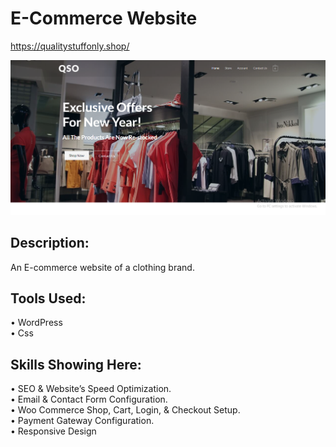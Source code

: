 # E-Commerce Website
https://qualitystuffonly.shop/

![](https://github.com/Wahab3917/QualityStuffOnly/blob/main/qualitystuffonly.png)

## Description: 
An E-commerce website of a clothing brand.

## Tools Used: 
•	  WordPress<br>
•	  Css

## Skills Showing Here:
•	  SEO & Website’s Speed Optimization.<br>
•	  Email & Contact Form Configuration.<br>
•	  Woo Commerce Shop, Cart, Login, & Checkout Setup.<br>
•	  Payment Gateway Configuration.<br>
•	  Responsive Design
